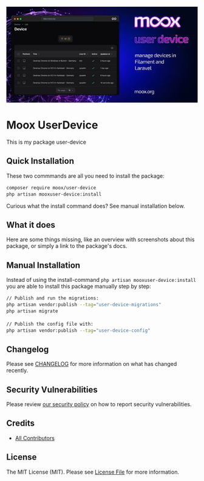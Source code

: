 ![Moox UserDevice](https://github.com/mooxphp/moox/raw/main/art/banner/user-device.jpg)

# Moox UserDevice

This is my package user-device

## Quick Installation

These two commmands are all you need to install the package:

```bash
composer require moox/user-device
php artisan mooxuser-device:install
```

Curious what the install command does? See manual installation below.

## What it does

<!--whatdoes-->

Here are some things missing, like an overview with screenshots about this package, or simply a link to the package's docs.

<!--/whatdoes-->

## Manual Installation

Instead of using the install-command `php artisan mooxuser-device:install` you are able to install this package manually step by step:

```bash
// Publish and run the migrations:
php artisan vendor:publish --tag="user-device-migrations"
php artisan migrate

// Publish the config file with:
php artisan vendor:publish --tag="user-device-config"
```

## Changelog

Please see [CHANGELOG](CHANGELOG.md) for more information on what has changed recently.

## Security Vulnerabilities

Please review [our security policy](https://github.com/mooxphp/moox/security/policy) on how to report security vulnerabilities.

## Credits

-   [All Contributors](../../contributors)

## License

The MIT License (MIT). Please see [License File](LICENSE.md) for more information.
